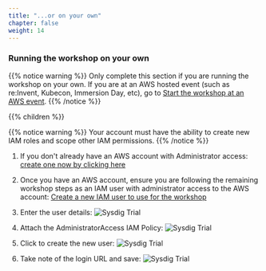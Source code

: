 ```yaml
---
title: "...or on your own"
chapter: false
weight: 14
---
```


### Running the workshop on your own


{{% notice warning %}}
Only complete this section if you are running the workshop on your own. If you are at an AWS hosted event (such as re:Invent, Kubecon, Immersion Day, etc), go to [Start the workshop at an AWS event](../aws_event/).
{{% /notice %}}

{{% children %}}

{{% notice warning %}}
Your account must have the ability to create new IAM roles and scope other IAM permissions.
{{% /notice %}}

1. If you don't already have an AWS account with Administrator access: [create
one now by clicking here](https://aws.amazon.com/getting-started/)

1. Once you have an AWS account, ensure you are following the remaining workshop steps
as an IAM user with administrator access to the AWS account:
[Create a new IAM user to use for the workshop](https://console.aws.amazon.com/iam/home?#/users$new)

1. Enter the user details:
![Sysdig Trial](/images/10_prerequisites/iam-1-create-user.png)

1. Attach the AdministratorAccess IAM Policy:
![Sysdig Trial](/images/10_prerequisites/iam-2-attach-policy.png)

1. Click to create the new user:
![Sysdig Trial](/images/10_prerequisites/iam-3-create-user.png)

1. Take note of the login URL and save:
![Sysdig Trial](/images/10_prerequisites/iam-4-save-url.png)
